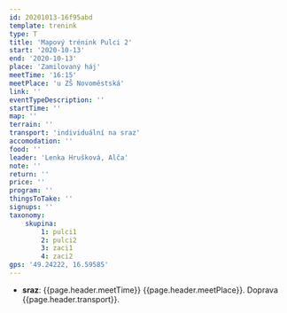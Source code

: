 ```yaml
---
id: 20201013-16f95abd
template: trenink
type: T
title: 'Mapový trénink Pulci 2'
start: '2020-10-13'
end: '2020-10-13'
place: 'Zamilovaný háj'
meetTime: '16:15'
meetPlace: 'u ZŠ Novoměstská'
link: ''
eventTypeDescription: ''
startTime: ''
map: ''
terrain: ''
transport: 'individuální na sraz'
accomodation: ''
food: ''
leader: 'Lenka Hrušková, Alča'
note: ''
return: ''
price: ''
program: ''
thingsToTake: ''
signups: ''
taxonomy:
    skupina:
        1: pulci1
        2: pulci2
        3: zaci1
        4: zaci2
gps: '49.24222, 16.59585'
---
```


* **sraz**: {{page.header.meetTime}} {{page.header.meetPlace}}. Doprava {{page.header.transport}}.
